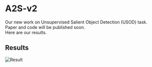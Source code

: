 # A2S-v2

Our new work on Unsupervised Salient Object Detection (USOD) task.  
Paper and code will be published soon.  
Here are our results.  


## Results
![Result](https://github.com/moothes/A2S-v2/blob/main/result.PNG)
